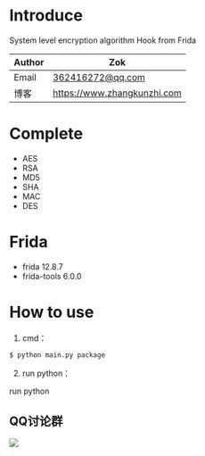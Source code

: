 # Introduce
System level encryption algorithm Hook from Frida


| Author  | Zok |
| --- | --- |
| Email | 362416272@qq.com |
| 博客 | https://www.zhangkunzhi.com |

# Complete

- AES
- RSA
- MD5
- SHA
- MAC
- DES


# Frida
- frida                              12.8.7
- frida-tools                        6.0.0


# How to use
1. cmd：

```bash
$ python main.py package
```

2. run python：

run python 


## QQ讨论群 
![](https://zok-blog.oss-cn-hangzhou.aliyuncs.com/2019/11/18/wx201911181627012x.png?x-oss-process=image/resize,h_150)
